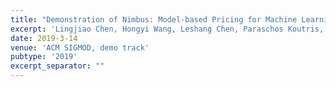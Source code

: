 ```yaml
---
title: "Demonstration of Nimbus: Model-based Pricing for Machine Learning in a Data Marketplace"
excerpt: 'Lingjiao Chen, Hongyi Wang, Leshang Chen, Paraschos Koutris, Arun Kumar \[[link](https://dl.acm.org/citation.cfm?id=3320231&dl=ACM&coll=DL)\]'
date: 2019-3-14
venue: 'ACM SIGMOD, demo track'
pubtype: '2019'
excerpt_separator: ""
---
```

